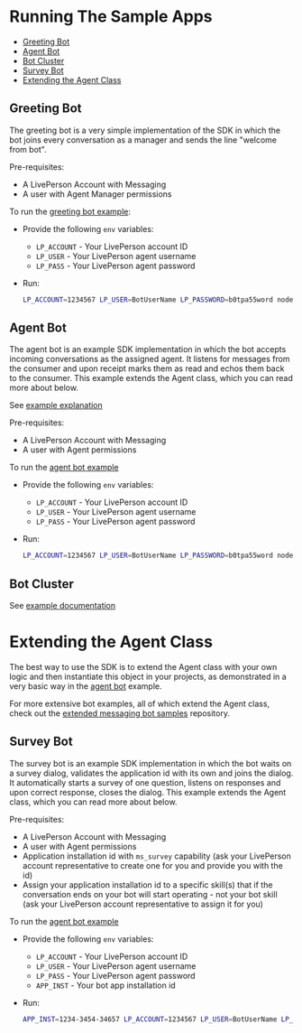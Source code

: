 # Running The Sample Apps

- [Greeting Bot](#greeting-bot)
- [Agent Bot](#agent-bot)
- [Bot Cluster](#bot-cluster)
- [Survey Bot](#survey-bot)
- [Extending the Agent Class](#extending-the-agent-class)

## Greeting Bot
The greeting bot is a very simple implementation of the SDK in which the bot joins every conversation as a manager and sends the line "welcome from bot".

Pre-requisites:
- A LivePerson Account with Messaging
- A user with Agent Manager permissions

To run the [greeting bot example][1]:

- Provide the following `env` variables:
   - `LP_ACCOUNT` - Your LivePerson account ID
   - `LP_USER` - Your LivePerson agent username
   - `LP_PASS` - Your LivePerson agent password

- Run:

   ```sh
   LP_ACCOUNT=1234567 LP_USER=BotUserName LP_PASSWORD=b0tpa55word node examples/greeting-bot/greeting-bot.js
   ```

## Agent Bot
The agent bot is an example SDK implementation in which the bot accepts incoming conversations as the assigned agent. It listens for messages from the consumer and upon receipt marks them as read and echos them back to the consumer.  This example extends the Agent class, which you can read more about below.

See [example explanation](https://livepersoninc.github.io/node-agent-sdk/agent-bot.html)

Pre-requisites:
- A LivePerson Account with Messaging
- A user with Agent permissions

To run the [agent bot example][2]

- Provide the following `env` variables:
   - `LP_ACCOUNT` - Your LivePerson account ID
   - `LP_USER` - Your LivePerson agent username
   - `LP_PASS` - Your LivePerson agent password

- Run:

    ```sh
   LP_ACCOUNT=1234567 LP_USER=BotUserName LP_PASSWORD=b0tpa55word node examples/agent-bot/main.js
    ```

## Bot Cluster

See [example documentation](https://livepersoninc.github.io/node-agent-sdk/cluster.html)

# Extending the Agent Class

The best way to use the SDK is to extend the Agent class with your own logic and then instantiate this object in your projects, as demonstrated in a very basic way in the [agent bot][2] example.

For more extensive bot examples, all of which extend the Agent class, check out the [extended messaging bot samples][3] repository.

## Survey Bot
The survey bot is an example SDK implementation in which the bot waits on a survey dialog, validates the application id with its own and joins the dialog.
It automatically starts a survey of one question, listens on responses and upon correct response, closes the dialog.
This example extends the Agent class, which you can read more about below.

Pre-requisites:
- A LivePerson Account with Messaging
- A user with Agent permissions
- Application installation id with `ms_survey` capability (ask your LivePerson account representative to create one for you and provide you with the id)
- Assign your application installation id to a specific skill(s) that if the conversation ends on your bot will start operating - not your bot skill (ask your LivePerson account representative to assign it for you)

To run the [agent bot example][2]

- Provide the following `env` variables:
   - `LP_ACCOUNT` - Your LivePerson account ID
   - `LP_USER` - Your LivePerson agent username
   - `LP_PASS` - Your LivePerson agent password
   - `APP_INST` - Your bot app installation id

- Run:

    ```sh
   APP_INST=1234-3454-34657 LP_ACCOUNT=1234567 LP_USER=BotUserName LP_PASSWORD=b0tpa55word node examples/survey-bot/main.js
    ```

[1]: /examples/greeting-bot/greeting-bot.js
[2]: /examples/agent-bot/
[3]: https://github.com/LivePersonInc/messaging_bot_samples

